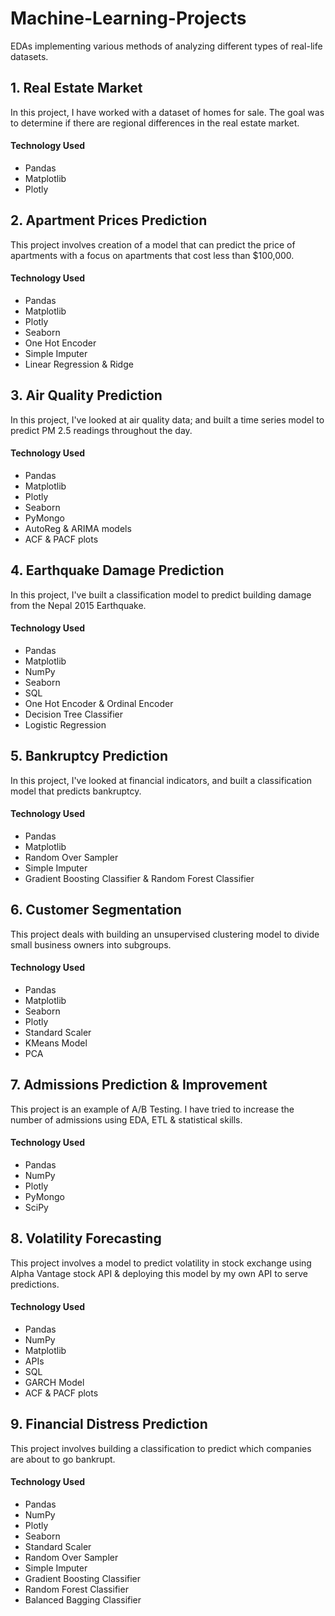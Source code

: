 # Machine-Learning-Projects

EDAs implementing various methods of analyzing different types of real-life datasets.

## 1. Real Estate Market
In this project, I have worked with a dataset of homes for sale. The goal was to determine if there are regional differences in the real estate market.

#### Technology Used
- Pandas
- Matplotlib
- Plotly

## 2. Apartment Prices Prediction
This project involves creation of a model that can predict the price of apartments with a focus on apartments that cost less than $100,000.

#### Technology Used
- Pandas
- Matplotlib
- Plotly
- Seaborn
- One Hot Encoder
- Simple Imputer
- Linear Regression & Ridge

## 3. Air Quality Prediction
In this project, I've looked at air quality data; and built a time series model to predict PM 2.5 readings throughout the day.

#### Technology Used
- Pandas
- Matplotlib
- Plotly
- Seaborn
- PyMongo
- AutoReg & ARIMA models
- ACF & PACF plots

## 4. Earthquake Damage Prediction
In this project, I've built a classification model to predict building damage from the Nepal 2015 Earthquake.

#### Technology Used
- Pandas
- Matplotlib
- NumPy
- Seaborn
- SQL
- One Hot Encoder & Ordinal Encoder
- Decision Tree Classifier
- Logistic Regression

## 5. Bankruptcy Prediction
In this project, I've looked at financial indicators, and built a classification model that predicts bankruptcy.

#### Technology Used
- Pandas
- Matplotlib
- Random Over Sampler
- Simple Imputer
- Gradient Boosting Classifier & Random Forest Classifier

## 6. Customer Segmentation
This project deals with building an unsupervised clustering model to divide small business owners into subgroups.

#### Technology Used
 - Pandas
 - Matplotlib
 - Seaborn
 - Plotly
 - Standard Scaler
 - KMeans Model
 - PCA

## 7. Admissions Prediction & Improvement
This project is an example of A/B Testing. I have tried to increase the number of admissions using EDA, ETL & statistical skills.

#### Technology Used
 - Pandas
 - NumPy
 - Plotly
 - PyMongo
 - SciPy

## 8. Volatility Forecasting
This project involves a model to predict volatility in stock exchange using Alpha Vantage stock API & deploying this model by my own API to serve predictions.

#### Technology Used
 - Pandas
 - NumPy
 - Matplotlib
 - APIs
 - SQL
 - GARCH Model
 - ACF & PACF plots

## 9. Financial Distress Prediction
This project involves building a classification to predict which companies are about to go bankrupt.

#### Technology Used
 - Pandas
 - NumPy
 - Plotly
 - Seaborn
 - Standard Scaler
 - Random Over Sampler
 - Simple Imputer
 - Gradient Boosting Classifier
 - Random Forest Classifier
 - Balanced Bagging Classifier
